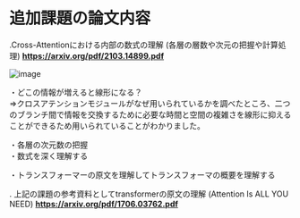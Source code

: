 # 追加課題の論文内容

.Cross-Attentionにおける内部の数式の理解
(各層の層数や次元の把握や計算処理)
**https://arxiv.org/pdf/2103.14899.pdf**

![image](https://github.com/Yuma-Tsukakoshi/CrossViT-Summary-/assets/107422037/86926816-82a9-41c5-8377-06a48d7580bc)


・どこの情報が増えると線形になる？  
⇒クロスアテンションモジュールがなぜ用いられているかを調べたところ、二つのブランチ間で情報を交換するために必要な時間と空間の複雑さを線形に抑えることができるため用いられていることがわかりました。　　

・各層の次元数の把握  
・数式を深く理解する  

・トランスフォーマーの原文を理解してトランスフォーマの概要を理解する




 . 上記の課題の参考資料としてtransformerの原文の理解
(Attention Is ALL YOU NEED)
**https://arxiv.org/pdf/1706.03762.pdf**

